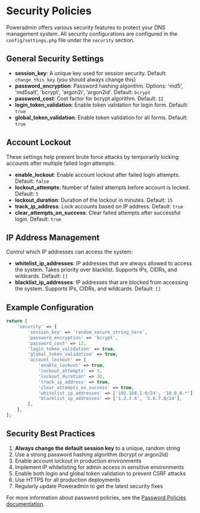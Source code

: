 # Security Policies

Poweradmin offers various security features to protect your DNS management system. All security configurations are configured in the `config/settings.php` file under the `security` section.

## General Security Settings

- **session_key**: A unique key used for session security. Default: `change_this_key` (you should always change this)
- **password_encryption**: Password hashing algorithm. Options: 'md5', 'md5salt', 'bcrypt', 'argon2i', 'argon2id'. Default: `bcrypt`
- **password_cost**: Cost factor for bcrypt algorithm. Default: `12`
- **login_token_validation**: Enable token validation for login form. Default: `true`
- **global_token_validation**: Enable token validation for all forms. Default: `true`

## Account Lockout

These settings help prevent brute force attacks by temporarily locking accounts after multiple failed login attempts:

- **enable_lockout**: Enable account lockout after failed login attempts. Default: `false`
- **lockout_attempts**: Number of failed attempts before account is locked. Default: `5`
- **lockout_duration**: Duration of the lockout in minutes. Default: `15`
- **track_ip_address**: Lock accounts based on IP address. Default: `true`
- **clear_attempts_on_success**: Clear failed attempts after successful login. Default: `true`

## IP Address Management

Control which IP addresses can access the system:

- **whitelist_ip_addresses**: IP addresses that are always allowed to access the system. Takes priority over blacklist. Supports IPs, CIDRs, and wildcards. Default: `[]`
- **blacklist_ip_addresses**: IP addresses that are blocked from accessing the system. Supports IPs, CIDRs, and wildcards. Default: `[]`

## Example Configuration

```php
return [
    'security' => [
        'session_key' => 'random_secure_string_here',
        'password_encryption' => 'bcrypt',
        'password_cost' => 12,
        'login_token_validation' => true,
        'global_token_validation' => true,
        'account_lockout' => [
            'enable_lockout' => true,
            'lockout_attempts' => 3,
            'lockout_duration' => 30,
            'track_ip_address' => true,
            'clear_attempts_on_success' => true,
            'whitelist_ip_addresses' => ['192.168.1.0/24', '10.0.0.*'],
            'blacklist_ip_addresses' => ['1.2.3.4', '5.6.7.0/24'],
        ],
    ],
];
```

## Security Best Practices

1. **Always change the default session key** to a unique, random string
2. Use a strong password hashing algorithm (bcrypt or argon2id)
3. Enable account lockout in production environments
4. Implement IP whitelisting for admin access in sensitive environments
5. Enable both login and global token validation to prevent CSRF attacks
6. Use HTTPS for all production deployments
7. Regularly update Poweradmin to get the latest security fixes

For more information about password policies, see the [Password Policies documentation](./password-policies.md).